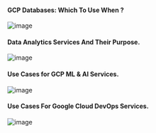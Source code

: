 #### GCP Databases: Which To Use When ? <br>
![image](https://github.com/vibhordubey333/GCP-Tutorial/assets/22407855/0142af2d-f04c-4018-b956-f2f907d1e906)

#### Data Analytics Services And Their Purpose.
![image](https://github.com/vibhordubey333/GCP-Tutorial/assets/22407855/9d141650-6ab7-4574-8498-c1069bdb7b84)

#### Use Cases for GCP ML & AI Services.
![image](https://github.com/vibhordubey333/GCP-Tutorial/assets/22407855/f2062524-9dad-472d-851d-654be33f2c02)

#### Use Cases For Google Cloud DevOps Services.
![image](https://github.com/vibhordubey333/GCP-Tutorial/assets/22407855/abc158fe-870f-41f7-87fd-8ee1b27419e5)


